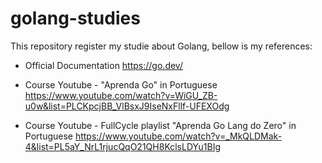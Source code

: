 # golang-studies

This repository register my studie about Golang, bellow is my references:

- Official Documentation
https://go.dev/

- Course Youtube - "Aprenda Go" in Portuguese
https://www.youtube.com/watch?v=WiGU_ZB-u0w&list=PLCKpcjBB_VlBsxJ9IseNxFllf-UFEXOdg

- Course Youtube - FullCycle playlist "Aprenda Go Lang do Zero" in Portuguese
https://www.youtube.com/watch?v=_MkQLDMak-4&list=PL5aY_NrL1rjucQqO21QH8KclsLDYu1BIg

